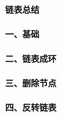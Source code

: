 # 链表总结


# 一、基础
>

# 二、链表成环
>


# 三、删除节点
>



# 四、反转链表
>                                                                                                                                                                                             